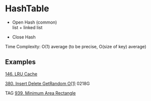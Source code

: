 # HashTable

* Open Hash (common)\
  list + linked list

* Close Hash

Time Complexity: O(1) average (to be precise, O(size of key) average)

## Examples

[146. LRU Cache](https://leetcode.com/problems/lru-cache/)

[380. Insert Delete GetRandom O(1)](https://leetcode.com/problems/insert-delete-getrandom-o1/)
0218G

TAG
[939. Minimum Area Rectangle](https://leetcode.com/problems/minimum-area-rectangle/)